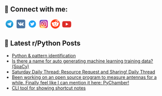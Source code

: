 ## 🔎 Connect with me:
[<img src="https://github.com/bullbesh/bullbesh/blob/main/images/Telegram.png" width="32" height="32" />](https://t.me/bullbesh)
[<img src="https://github.com/bullbesh/bullbesh/blob/main/images/VK.png" width="32" height="32" />](https://vk.com/bullbesh)
[<img src="https://github.com/bullbesh/bullbesh/blob/main/images/Twitter.png" width="32" height="32" />](https://twitter.com/bullbesh1)
[<img src="https://github.com/bullbesh/bullbesh/blob/main/images/Instagram.png" width="32" height="32" />](https://www.instagram.com/bullbesh)
[<img src="https://github.com/bullbesh/bullbesh/blob/main/images/Reddit.png" width="32" height="32" />](https://www.reddit.com/user/bullbesh)
[<img src="https://github.com/bullbesh/bullbesh/blob/main/images/YouTube.png" width="32" height="32" />](https://www.youtube.com/channel/UCtfjRs6uzgq5mfm8S06WTcg)

## 📕 Latest r/Python Posts
<!-- BLOG-POST-LIST:START -->
- [Python &amp; pattern identification](https://www.reddit.com/r/Python/comments/wyquai/python_pattern_identification/)
- [Is there a name for auto generating machine learning training data? &lpar;SpaCy&rpar;](https://www.reddit.com/r/Python/comments/wyoux1/is_there_a_name_for_auto_generating_machine/)
- [Saturday Daily Thread: Resource Request and Sharing! Daily Thread](https://www.reddit.com/r/Python/comments/wyo5sd/saturday_daily_thread_resource_request_and/)
- [Been working on an open source program to measure antennas for a while. Finally feel like I can mention it here: PyChamber!](https://www.reddit.com/r/Python/comments/wymnc4/been_working_on_an_open_source_program_to_measure/)
- [CLI tool for showing shortcut notes](https://www.reddit.com/r/Python/comments/wylaca/cli_tool_for_showing_shortcut_notes/)
<!-- BLOG-POST-LIST:END -->

